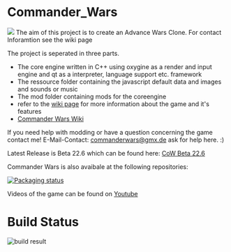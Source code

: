 # Commander_Wars
![](https://i.redd.it/61mcwen38mw51.png)
The aim of this project is to create an Advance Wars Clone. 
For contact Inforamtion see the wiki page

The project is seperated in three parts.
* The core engine written in C++ using oxygine as a render and input engine and qt as a interpreter, language support etc. framework
* The ressource folder containing the javascript default data and images and sounds or music
* The mod folder containing mods for the coreengine
* refer to the [wiki page](https://github.com/Robosturm/Commander_Wars/wiki) for more information about the game and it's features
* [Commander Wars Wiki](https://www.commanderwars.com/mediawiki/Main_Page/)

If you need help with modding or have a question concerning the game contact me!
E-Mail-Contact: commanderwars@gmx.de ask for help here. :)

Latest Release is Beta 22.6 which can be found here: [CoW Beta 22.6](https://github.com/Robosturm/Commander_Wars/releases/tag/Beta_25_6)

Commander Wars is also avaibale at the following repositories:

[![Packaging status](https://repology.org/badge/vertical-allrepos/commander-wars.svg)](https://repology.org/project/commander-wars/versions)

Videos of the game can be found on [Youtube](https://www.youtube.com/user/Robosturm)

# Build Status
![build result](https://github.com/Robosturm/Commander_Wars/actions/workflows/main.yml/badge.svg)
